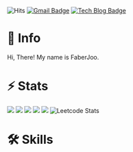 ![Hits](https://hits.seeyoufarm.com/api/count/incr/badge.svg?url=https%3A%2F%2Fgithub.com%2FFaberJOo&count_bg=%23828282&title_bg=%231F6FEA&icon=&icon_color=%23FFFFFF&title=hits&edge_flat=false)
[![Gmail Badge](https://img.shields.io/badge/Gmail-d14836?style=flat-square&logo=Gmail&logoColor=white&link=mailto:sjdk0805@gmail.com)](mailto:sjdk0805@gmail.com)
[![Tech Blog Badge](http://img.shields.io/badge/-Tech%20blog-black?style=flat-square&logo=github&link=[https://until.blog/@faberjoo/)](https://until.blog/@faberjoo/)

# 👋 Info
Hi, There!
My name is FaberJoo.

# ⚡ Stats

![](http://github-profile-summary-cards.vercel.app/api/cards/profile-details?username=faberjoo&theme=github_dark)
![](http://github-profile-summary-cards.vercel.app/api/cards/repos-per-language?username=faberjoo&theme=github_dark)
![](http://github-profile-summary-cards.vercel.app/api/cards/most-commit-language?username=faberjoo&theme=github_dark)
![](http://github-profile-summary-cards.vercel.app/api/cards/stats?username=faberjoo&theme=github_dark)
![](http://github-profile-summary-cards.vercel.app/api/cards/productive-time?username=faberjoo&theme=github_dark&utcOffset=8)
![Leetcode Stats](https://leetcard.jacoblin.cool/FaberJoo)


# 🛠️ Skills


<!---
Faber-Joo/Faber-Joo is a ✨ special ✨ repository because its `README.md` (this file) appears on your GitHub profile.
You can click the Preview link to take a look at your changes.
--->
